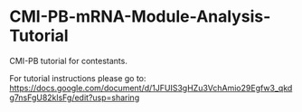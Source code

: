 # CMI-PB-mRNA-Module-Analysis-Tutorial
CMI-PB tutorial for contestants. 

For tutorial instructions please go to: https://docs.google.com/document/d/1JFUIS3gHZu3VchAmio29Egfw3_qkdg7nsFgU82klsFg/edit?usp=sharing 
